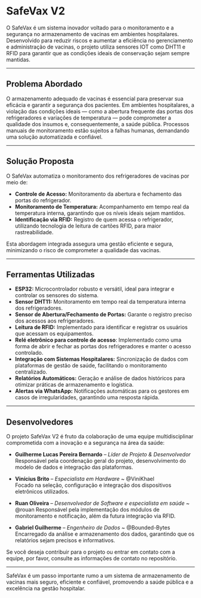 # SafeVax V2

O SafeVax é um sistema inovador voltado para o monitoramento e a segurança no armazenamento de vacinas em ambientes hospitalares. Desenvolvido para reduzir riscos e aumentar a eficiência no gerenciamento e administração de vacinas, o projeto utiliza sensores IOT como DHT11 e RFID para garantir que as condições ideais de conservação sejam sempre mantidas.

---

## Problema Abordado

O armazenamento adequado de vacinas é essencial para preservar sua eficácia e garantir a segurança dos pacientes. Em ambientes hospitalares, a violação das condições ideais — como a abertura frequente das portas dos refrigeradores e variações de temperatura — pode comprometer a qualidade dos insumos e, consequentemente, a saúde pública. Processos manuais de monitoramento estão sujeitos a falhas humanas, demandando uma solução automatizada e confiável.

---

## Solução Proposta

O SafeVax automatiza o monitoramento dos refrigeradores de vacinas por meio de:

- **Controle de Acesso:** Monitoramento da abertura e fechamento das portas do refrigerador.
- **Monitoramento de Temperatura:** Acompanhamento em tempo real da temperatura interna, garantindo que os níveis ideais sejam mantidos.
- **Identificação via RFID:** Registro de quem acessa o refrigerador, utilizando tecnologia de leitura de cartões RFID, para maior rastreabilidade.

Esta abordagem integrada assegura uma gestão eficiente e segura, minimizando o risco de comprometer a qualidade das vacinas.

---

## Ferramentas Utilizadas

- **ESP32:** Microcontrolador robusto e versátil, ideal para integrar e controlar os sensores do sistema.
- **Sensor DHT11:** Monitoramento em tempo real da temperatura interna dos refrigeradores.
- **Sensor de Abertura/Fechamento de Portas:** Garante o registro preciso dos acessos aos refrigeradores.
- **Leitura de RFID:** Implementado para identificar e registrar os usuários que acessam os equipamentos.
- **Relé eletrônico para controle de acesso**: Implementado como uma forma de abrir e fechar as portas dos refrigeradores e manter o acesso controlado.
- **Integração com Sistemas Hospitalares:** Sincronização de dados com plataformas de gestão de saúde, facilitando o monitoramento centralizado.
- **Relatórios Automáticos:** Geração e análise de dados históricos para otimizar práticas de armazenamento e logística.
- **Alertas via WhatsApp:** Notificações automáticas para os gestores em casos de irregularidades, garantindo uma resposta rápida.

<!-- --- -->
<!-- ## Funcionalidades Futuras -->

<!-- Para ampliar o escopo e a eficácia do SafeVax, estão previstas as seguintes implementações: -->
---

## Desenvolvedores

O projeto SafeVax V2 é fruto da colaboração de uma equipe multidisciplinar comprometida com a inovação e a segurança na área da saúde:

- **Guilherme Lucas Pereira Bernardo** – *Líder de Projeto & Desenvolvedor*  
  Responsável pela coordenação geral do projeto, desenvolvimento do modelo de dados e integração das plataformas.

- **Vinícius Brito** – *Especialista em Hardware* ~ @ViniKhael  
  Focado na seleção, configuração e integração dos dispositivos eletrônicos utilizados.

- **Ruan Oliveira** – *Desenvolvedor de Software e especialista em saúde* ~ @rouan
  Responsável pela implementação dos módulos de monitoramento e notificação, além da futura integração via RFID.

- **Gabriel Guilherme** – *Engenheiro de Dados* ~ @Bounded-Bytes  
  Encarregado da análise e armazenamento dos dados, garantindo que os relatórios sejam precisos e informativos.

Se você deseja contribuir para o projeto ou entrar em contato com a equipe, por favor, consulte as informações de contato no repositório.

---

SafeVax é um passo importante rumo a um sistema de armazenamento de vacinas mais seguro, eficiente e confiável, promovendo a saúde pública e a excelência na gestão hospitalar.